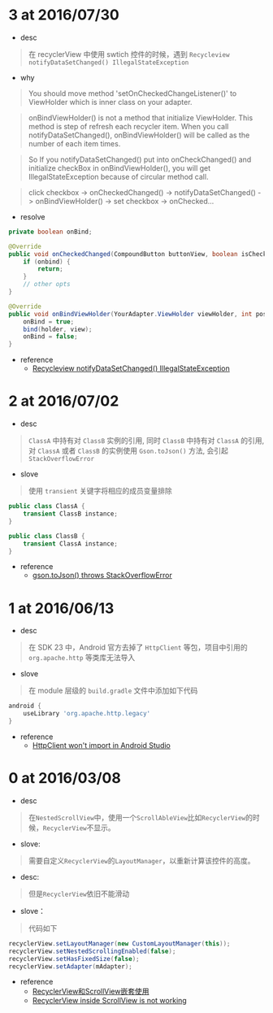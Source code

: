 # 3 at 2016/07/30

- desc

> 在 recyclerView 中使用 swtich 控件的时候，遇到 `Recycleview notifyDataSetChanged() IllegalStateException`

- why

> You should move method 'setOnCheckedChangeListener()' to ViewHolder which is inner class on your adapter.

> onBindViewHolder() is not a method that initialize ViewHolder. This method is step of refresh each recycler item. When you call notifyDataSetChanged(), onBindViewHolder() will be called as the number of each item times.

> So If you notifyDataSetChanged() put into onCheckChanged() and initialize checkBox in onBindViewHolder(), you will get IllegalStateException because of circular method call.

> click checkbox -> onCheckedChanged() -> notifyDataSetChanged() -> onBindViewHolder() -> set checkbox -> onChecked...

- resolve

```java
private boolean onBind;

@Override
public void onCheckedChanged(CompoundButton buttonView, boolean isChecked) {
    if (onbind) {
        return;
    }
    // other opts
}

@Override
public void onBindViewHolder(YourAdapter.ViewHolder viewHolder, int position) {
    onBind = true;
    bind(holder, view);
    onBind = false;
}
```

- reference
    - [Recycleview notifyDataSetChanged() IllegalStateException](http://stackoverflow.com/questions/27070220/recycleview-notifydatasetchanged-illegalstateexception)

# 2 at 2016/07/02

- desc
> `ClassA` 中持有对 `ClassB` 实例的引用, 同时 `ClassB` 中持有对 `ClassA` 的引用, 对 `ClassA` 或者 `ClassB` 的实例使用 `Gson.toJson()` 方法, 会引起 `StackOverflowError`

- slove
> 使用 `transient` 关键字将相应的成员变量排除

```java
public class ClassA {
    transient ClassB instance;
}
```

```java
public class ClassB {
    transient ClassA instance;
}
```

- reference
    - [gson.toJson() throws StackOverflowError](http://stackoverflow.com/questions/10209959/gson-tojson-throws-stackoverflowerror)

# 1 at 2016/06/13

- desc
> 在 SDK 23 中，Android 官方去掉了 `HttpClient` 等包，项目中引用的 `org.apache.http` 等类库无法导入

- slove
> 在 module 层级的 `build.gradle` 文件中添加如下代码

```build.gradle
android {
    useLibrary 'org.apache.http.legacy'
}
```

- reference
    - [HttpClient won't import in Android Studio](http://stackoverflow.com/questions/32153318/httpclient-wont-import-in-android-studio)

# 0 at 2016/03/08

- desc
> 在`NestedScrollView`中，使用一个`ScrollAbleView`比如`RecyclerView`的时候，`RecyclerView`不显示。

- slove:
> 需要自定义`RecyclerView`的`LayoutManager`，以重新计算该控件的高度。

- desc:
> 但是`RecyclerView`依旧不能滑动

- slove：
> 代码如下

```java
recyclerView.setLayoutManager(new CustomLayoutManager(this));
recyclerView.setNestedScrollingEnabled(false);
recyclerView.setHasFixedSize(false);
recyclerView.setAdapter(mAdapter);
```

- reference
    - [RecyclerView和ScrollView嵌套使用](http://www.cnblogs.com/tianzhijiexian/p/4469516.html#commentform)
    - [RecyclerView inside ScrollView is not working](http://stackoverflow.com/questions/27083091/recyclerview-inside-scrollview-is-not-working)
